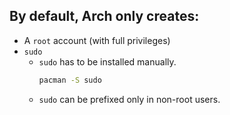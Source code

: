 ## By default, Arch only creates:
- A `root` account (with full privileges)
- `sudo`
  - `sudo` has to be installed manually.
    ```sh
    pacman -S sudo
    ```
  - `sudo` can be prefixed only in non-root users.

##
